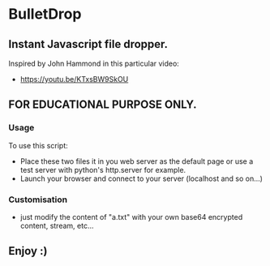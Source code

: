 # BulletDrop

## Instant Javascript file dropper.

Inspired by John Hammond in this particular video:
* https://youtu.be/KTxsBW9SkOU

## FOR EDUCATIONAL PURPOSE ONLY.

### Usage
To use this script:
* Place these two files it in you web server as the default page or use a test server with python's http.server for example.
* Launch your browser and connect to your server (localhost and so on...)

### Customisation
* just modify the content of "a.txt" with your own base64 encrypted content, stream, etc...

## Enjoy :)
